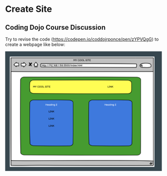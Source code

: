 # Create Site

## Coding Dojo Course Discussion

Try to revise the code (https://codepen.io/coddojrponce/pen/zYPVQgG) to create a webpage like below:

![reference image](https://github.com/andreachou/Create-Site/blob/master/reference.png)
